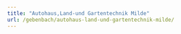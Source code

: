 ```yaml
---
title: "Autohaus,Land-und Gartentechnik Milde"
url: /gebenbach/autohaus-land-und-gartentechnik-milde/
---
```

